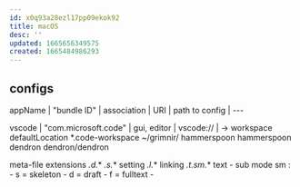 ```yaml
---
id: x0q93a28ezl17pp09ekok92
title: macOS
desc: ''
updated: 1665656349575
created: 1665484986293
---
```

## configs
appName | "bundle ID" | association | URI | path to config
| ---

vscode | "com.microsoft.code" | gui, editor | vscode:// |
  -> workspace defaultLocation
    *.code-workspace ~/grimnir/
    hammerspoon hammerspoon
    dendron dendron/dendron

meta-file extensions
  *.d.**
  *.s.** setting
  *.l.** linking
  *.t.sm.** text - sub mode
    sm :
    - s = skeleton
    - d = draft
    - f = fulltext
    -
